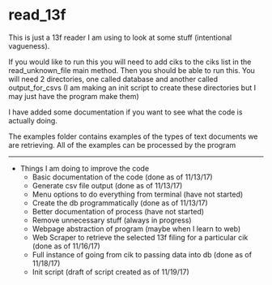# read_13f

This is just a 13f reader I am using to look at some stuff (intentional vagueness).

If you would like to run this you will need to add ciks to the ciks list in the read_unknown_file main method.
Then you should be able to run this.
You will need 2 directories, one called database and another called output_for_csvs
(I am making an init script to create these directories but I may just have the program make them)

I have added some documentation if you want to see what the code is actually doing.

The examples folder contains examples of the types of text documents we are retrieving. All of the examples can be processed by the program

*****

- Things I am doing to improve the code
  - Basic documentation of the code (done as of 11/13/17)
  - Generate csv file output (done as of 11/13/17)
  - Menu options to do everything from terminal (have not started)
  - Create the db programmatically (done as of 11/13/17)
  - Better documentation of process (have not started)
  - Remove unnecessary stuff (always in progress)
  - Webpage abstraction of program (maybe when I learn to web)
  - Web Scraper to retrieve the selected 13f filing for a particular cik (done as of 11/16/17)
  - Full instance of going from cik to passing data into db (done as of 11/18/17)
  - Init script (draft of script created as of 11/19/17)